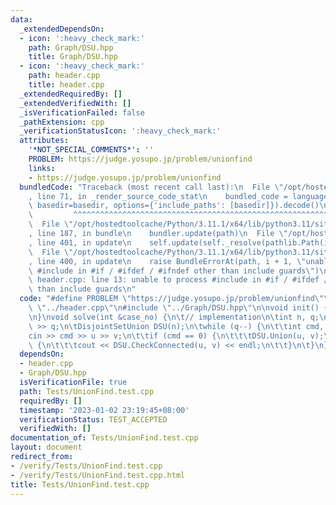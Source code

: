 ```yaml
---
data:
  _extendedDependsOn:
  - icon: ':heavy_check_mark:'
    path: Graph/DSU.hpp
    title: Graph/DSU.hpp
  - icon: ':heavy_check_mark:'
    path: header.cpp
    title: header.cpp
  _extendedRequiredBy: []
  _extendedVerifiedWith: []
  _isVerificationFailed: false
  _pathExtension: cpp
  _verificationStatusIcon: ':heavy_check_mark:'
  attributes:
    '*NOT_SPECIAL_COMMENTS*': ''
    PROBLEM: https://judge.yosupo.jp/problem/unionfind
    links:
    - https://judge.yosupo.jp/problem/unionfind
  bundledCode: "Traceback (most recent call last):\n  File \"/opt/hostedtoolcache/Python/3.11.1/x64/lib/python3.11/site-packages/onlinejudge_verify/documentation/build.py\"\
    , line 71, in _render_source_code_stat\n    bundled_code = language.bundle(stat.path,\
    \ basedir=basedir, options={'include_paths': [basedir]}).decode()\n          \
    \         ^^^^^^^^^^^^^^^^^^^^^^^^^^^^^^^^^^^^^^^^^^^^^^^^^^^^^^^^^^^^^^^^^^^^^^^^^^^^^^^^^\n\
    \  File \"/opt/hostedtoolcache/Python/3.11.1/x64/lib/python3.11/site-packages/onlinejudge_verify/languages/cplusplus.py\"\
    , line 187, in bundle\n    bundler.update(path)\n  File \"/opt/hostedtoolcache/Python/3.11.1/x64/lib/python3.11/site-packages/onlinejudge_verify/languages/cplusplus_bundle.py\"\
    , line 401, in update\n    self.update(self._resolve(pathlib.Path(included), included_from=path))\n\
    \  File \"/opt/hostedtoolcache/Python/3.11.1/x64/lib/python3.11/site-packages/onlinejudge_verify/languages/cplusplus_bundle.py\"\
    , line 400, in update\n    raise BundleErrorAt(path, i + 1, \"unable to process\
    \ #include in #if / #ifdef / #ifndef other than include guards\")\nonlinejudge_verify.languages.cplusplus_bundle.BundleErrorAt:\
    \ header.cpp: line 13: unable to process #include in #if / #ifdef / #ifndef other\
    \ than include guards\n"
  code: "#define PROBLEM \"https://judge.yosupo.jp/problem/unionfind\"\n\n#include\
    \ \"../header.cpp\"\n#include \"../Graph/DSU.hpp\"\n\nvoid init() {\n\t// initialize\n\
    \n}\nvoid solve(int &case_no) {\n\t// implementation\n\tint n, q;\n\tcin >> n\
    \ >> q;\n\tDisjointSetUnion DSU(n);\n\twhile (q--) {\n\t\tint cmd, u, v;\n\t\t\
    cin >> cmd >> u >> v;\n\t\tif (cmd == 0) {\n\t\t\tDSU.Union(u, v);\n\t\t} else\
    \ {\n\t\t\tcout << DSU.CheckConnected(u, v) << endl;\n\t\t}\n\t}\n}\n"
  dependsOn:
  - header.cpp
  - Graph/DSU.hpp
  isVerificationFile: true
  path: Tests/UnionFind.test.cpp
  requiredBy: []
  timestamp: '2023-01-02 23:19:45+08:00'
  verificationStatus: TEST_ACCEPTED
  verifiedWith: []
documentation_of: Tests/UnionFind.test.cpp
layout: document
redirect_from:
- /verify/Tests/UnionFind.test.cpp
- /verify/Tests/UnionFind.test.cpp.html
title: Tests/UnionFind.test.cpp
---
```

